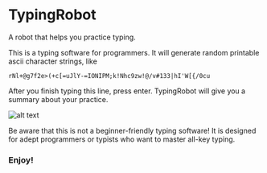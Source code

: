 # TypingRobot
A robot that helps you practice typing.

This is a typing software for programmers. It will generate random printable ascii character strings, like
```
rNl+@g7f2e>(+c[=uJlY-=IONIPM;k!Nhc9zw!@/v#133|hI'W[{/0cu
```

After you finish typing this line, press enter. TypingRobot will give you a summary about your practice.

![alt text](https://user-images.githubusercontent.com/30487160/53207309-617d9c80-3601-11e9-8c96-72e05c687c0b.png)

Be aware that this is not a beginner-friendly typing software! 
It is designed for adept programmers or typists who want to master all-key typing.
### Enjoy!
